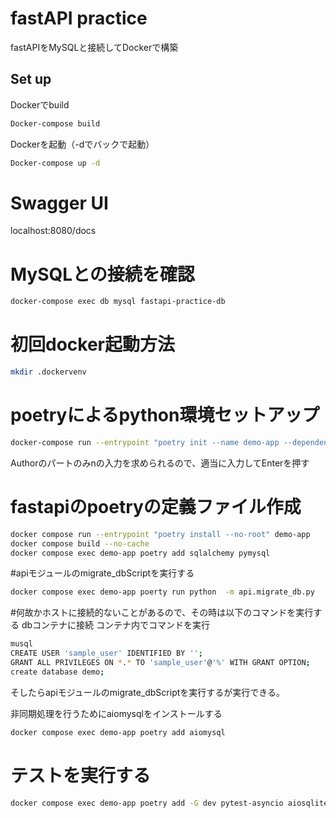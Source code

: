 # fastAPI practice
fastAPIをMySQLと接続してDockerで構築

## Set up
Dockerでbuild
```bash
Docker-compose build
```
Dockerを起動（-dでバックで起動）
```bash
Docker-compose up -d
```

# Swagger UI
localhost:8080/docs

# MySQLとの接続を確認
```bash
docker-compose exec db mysql fastapi-practice-db
```

# 初回docker起動方法
```bash
mkdir .dockervenv
```

# poetryによるpython環境セットアップ
```bash
docker-compose run --entrypoint "poetry init --name demo-app --dependency fastapi --dependency uvicorn[standard]" demo-app
```

Authorのパートのみnの入力を求められるので、適当に入力してEnterを押す
# fastapiのpoetryの定義ファイル作成
```bash
docker compose run --entrypoint "poetry install --no-root" demo-app
docker compose build --no-cache
docker compose exec demo-app poetry add sqlalchemy pymysql
```
#apiモジュールのmigrate_dbScriptを実行する
```bash
docker compose exec demo-app poerty run python  -m api.migrate_db.py
```
#何故かホストに接続的ないことがあるので、その時は以下のコマンドを実行する
dbコンテナに接続
コンテナ内でコマンドを実行
```bash
musql
CREATE USER 'sample_user' IDENTIFIED BY '';
GRANT ALL PRIVILEGES ON *.* TO 'sample_user'@'%' WITH GRANT OPTION;
create database demo;
```
そしたらapiモジュールのmigrate_dbScriptを実行するが実行できる。

非同期処理を行うためにaiomysqlをインストールする
```bash
docker compose exec demo-app poetry add aiomysql
```

# テストを実行する
```bash
docker compose exec demo-app poetry add -G dev pytest-asyncio aiosqlite httpx
```